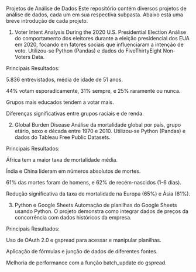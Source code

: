 Projetos de Análise de Dados
Este repositório contém diversos projetos de análise de dados, cada um em sua respectiva subpasta. Abaixo está uma breve introdução de cada projeto.

1. Voter Intent Analysis During the 2020 U.S. Presidential Election
Análise do comportamento dos eleitores durante a eleição presidencial dos EUA em 2020, focando em fatores sociais que influenciaram a intenção de voto. Utilizou-se Python (Pandas) e dados do FiveThirtyEight Non-Voters Data.

Principais Resultados:

5.836 entrevistados, média de idade de 51 anos.

44% votam esporadicamente, 31% sempre, e 25% raramente ou nunca.

Grupos mais educados tendem a votar mais.

Diferenças significativas entre grupos raciais e de renda.

2. Global Burden Disease
Análise da mortalidade global por país, grupo etário, sexo e década entre 1970 e 2010. Utilizou-se Python (Pandas) e dados do Tableau Free Public Datasets.

Principais Resultados:

África tem a maior taxa de mortalidade média.

Índia e China lideram em números absolutos de mortes.

61% das mortes foram de homens, e 62% de recém-nascidos (1-6 dias).

Redução significativa da taxa de mortalidade na Europa (65%) e Ásia (61%).

3. Python e Google Sheets
Automação de planilhas do Google Sheets usando Python. O projeto demonstra como integrar dados de preços da concorrência com dados históricos da empresa.

Principais Resultados:

Uso de OAuth 2.0 e gspread para acessar e manipular planilhas.

Aplicação de fórmulas e junção de dados de diferentes fontes.

Melhoria de performance com a função batch_update do gspread.
